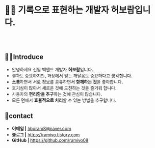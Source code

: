 
# 👩‍💻 기록으로 표현하는 개발자 허보람입니다.
<br></br>

## 🧚‍♀️Introduce
 - 안녕하세요 신입 백엔드 개발자 **허보람**입니다.</br>
 - 결과도 중요하지만, 과정에서 얻는 깨달음도 중요하다고 생각합니다.</br>
 - **소통**하면서 서로 정보를 공유하면서 **함께하는 것**을 좋아합니다.</br>
 - 호기심이 많아서 새로운 것에 도전하는 것을 즐거워 합니다.</br>
 - 사용자의 **편리함을 추구**하는 것에 관심이 많습니다.</br>
 - 모든 면에서 **효율적으로 처리**할 수 있는 방법을 추구합니다.</br>

## 💌contact
 - **이메일 |** hboram8@naver.com
 - **블로그 |** https://ramivo.tistory.com
 - **GitHub |** https://github.com/ramivo08
 <br></br>
